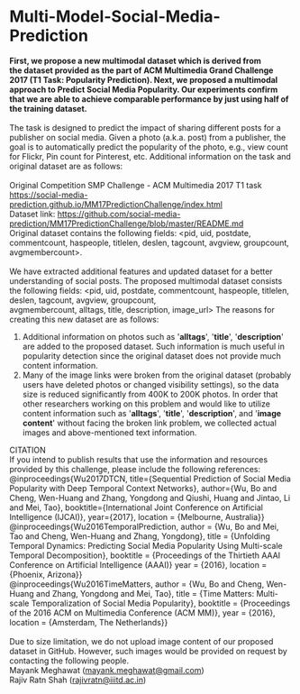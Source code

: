 # Multi-Model-Social-Media-Prediction

**First, we propose a new multimodal dataset which is derived from the dataset provided as the part of ACM Multimedia Grand Challenge 2017 (T1 Task: Popularity Prediction). Next, we proposed a multimodal approach to Predict Social Media Popularity. Our experiments confirm that we are able to achieve comparable performance by just using half of the training dataset.**
<br /><br />
The task is designed to predict the impact of sharing different posts for a publisher on social media. Given a photo (a.k.a. post) from a publisher, the goal is to automatically predict the popularity of the photo, e.g., view count for Flickr, Pin count for Pinterest, etc. Additional information on the task and original dataset are as follows:
<br /><br />
Original Competition SMP Challenge - ACM Multimedia 2017 T1 task
https://social-media-prediction.github.io/MM17PredictionChallenge/index.html<br />
Dataset link: https://github.com/social-media-prediction/MM17PredictionChallenge/blob/master/README.md<br />
Original dataset contains the following fields: <pid, uid, postdate, commentcount, haspeople, titlelen, deslen, tagcount, avgview, groupcount, avgmembercount>.
<br /><br />
We have extracted additional features and updated dataset for a better understanding of social posts.
The proposed multimodal dataset consists the following fields: <pid, uid, postdate, commentcount, haspeople, titlelen, deslen, tagcount, avgview, groupcount, avgmembercount, alltags, title, description, image_url>
The reasons for creating this new dataset are as follows:
1. Additional information on photos such as '**alltags**', '**title**', '**description**' are added to the proposed dataset. Such information is much useful in popularity detection since the original dataset does not provide much content information. 
2. Many of the image links were broken from the original dataset (probably users have deleted photos or changed visibility settings), so the data size is reduced significantly from 400K to 200K photos. In order that other researchers working on this problem and would like to utilize content information such as '**alltags**', '**title**', '**description**', and '**image content**' without facing the broken link problem, we collected actual images and above-mentioned text information.

CITATION<br />
If you intend to publish results that use the information and resources provided by this challenge, please include the following references:<br />
@inproceedings{Wu2017DTCN, title={Sequential Prediction of Social Media Popularity with Deep Temporal Context Networks}, author={Wu, Bo and Cheng, Wen-Huang and Zhang, Yongdong and Qiushi, Huang and Jintao, Li and Mei, Tao}, booktitle={International Joint Conference on Artificial Intelligence (IJCAI)}, year={2017}, location = {Melbourne, Australia}}<br />
@inproceedings{Wu2016TemporalPrediction, author = {Wu, Bo and Mei, Tao and Cheng, Wen-Huang and Zhang, Yongdong}, title = {Unfolding Temporal Dynamics: Predicting Social Media Popularity Using Multi-scale Temporal Decomposition}, booktitle = {Proceedings of the Thirtieth AAAI Conference on Artificial Intelligence (AAAI)} year = {2016}, location = {Phoenix, Arizona}}<br />
@inproceedings{Wu2016TimeMatters, author = {Wu, Bo and Cheng, Wen-Huang and Zhang, Yongdong and Mei, Tao}, title = {Time Matters: Multi-scale Temporalization of Social Media Popularity}, booktitle = {Proceedings of the 2016 ACM on Multimedia Conference (ACM MM)}, year = {2016}, location = {Amsterdam, The Netherlands}}
<br /><br />
Due to size limitation, we do not upload image content of our proposed dataset in GitHub. However, such images would be provided on request by contacting the following people.<br />
Mayank Meghawat (mayank.meghawat@gmail.com)<br />
Rajiv Ratn Shah (rajivratn@iiitd.ac.in)
